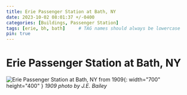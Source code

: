 ```yaml
---
title: Erie Passenger Station at Bath, NY
date: 2023-10-02 08:01:37 +/-0400
categories: [Buildings, Passenger Station]
tags: [erie, bh, bath]     # TAG names should always be lowercase
pin: true
---
```


# Erie Passenger Station at Bath, NY

![Erie Passenger Station at Bath, NY from 1909](/assests/img/buildings/erie-station-bath-ny-1909-01.jpg){: width="700" height="400" }
_1909 photo by J.E. Bailey_
